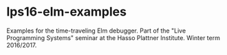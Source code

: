 # lps16-elm-examples
Examples for the time-traveling Elm debugger. Part of the "Live Programming Systems" seminar at the Hasso Plattner Institute. Winter term 2016/2017.
